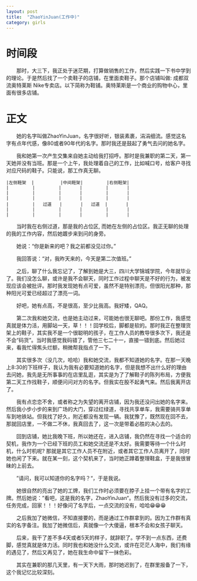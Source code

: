 ```yaml
---
layout: post
title:  "ZhaoYinJuan(工作中)"
category: girls 
---
```




# 时间段

　　那时，大三下，我正处于迷茫期，打算做销售的工作，然后实践一下书中学到的理论。于是然后找了一个卖鞋子的店铺，在里面卖鞋子。那个店铺叫做: 成都双流奥特莱斯 Nike专卖店。以下简称为鞋铺。奥特莱斯是一个商业的购物中心，里面有很多店铺。

# 正文

　　她的名字叫做ZhaoYinJuan，名字很好听，银装素裹，涓涓细流。感觉这名字有点年代感，像80或者90年代的名字。那时我还是鼓起了勇气去问的她名字。

　　我和她第一次产生交集来自她主动给我打招呼。那时是我兼职的第二天，第一天她并没有当班。那是一个上午，我处理着自己的工作，比如喊口号，给客户寻找对应尺码的鞋子。只能说，那工作真无聊。

```
|左侧鞋架  |          |中间鞋架|         |右侧鞋架|
|         |         |       |         |       |
|         |         |       |         |       |
|         |         |       |         |       |
|         |   过道   |       |   过道  |       |
|         |         |       |         |       |
|         |         |       |         |       |
```

　　当时我在右侧过道，那是我的占位区, 而她在左侧的占位区。我正无聊的处理的我的工作内容，然后她踱步来到问的身旁。

　　她说：“你是新来的吧？我之前都没见过你。”

 　　我回答说：“对，我昨天来的，今天是第二次值班。”

　　之后，聊了什么我忘记了，了解到她是大三，四川大学锦城学院，今年就毕业了。我们没怎么聊，或许是我不会聊天，同时工作过程中聊天是不好的行为，被发现应该会被批评。那时我发现她有点可爱，虽然不是特别漂亮，但很阳光那种，那种阳光可爱已经超过了漂亮一词。

　　好吧，她有点高，不是很高，至少比我高。我好矮，QAQ。

　　第二次我和她交流，也是她主动过来，可能她也很无聊吧。那份工作，我感觉真就是体力活，用脚站一天，草！！！回学校后，脚都是软的。那时我正在整理货架上的鞋子，其实我不是一个很聪明的孩子，在工作人员的教导很多次下，我还是不会“码货”。当时我感觉我码错了，管他三七二十一，直接一错到底。然后她过来，看我忙得焦头烂额，稍微帮我指点了一下。

　　其实很多次（没几次，哈哈）我和她交流，我都不知道她的名字。在那一天晚上8:30的下班样子，我认为我有必要知道她的名字，但是我想不出什么好的理由去问她，我先是无所事事的在店里乱逛，其实是为了了解鞋子的陈列布局，方便我第二天工作找鞋子，顺便问问对方的名字。但我实在股不起勇气来。然后我离开店了。

　　我有点恋恋不舍，或者称之为失望的离开店铺，因为我还没问出她的名字来。然后我小步小步的来到广场的大门，穿过红绿道，寻找共享单车，我需要骑共享单车到地铁站。但我找了好久，附近都没有发现一辆。我犹豫了，既然现在回不去，那就回店里，一不做二不休，我真回去了，这一次是带着必胜的决心去的。

　　回到店铺，她比我晚下班，所以她还在，进入店铺，我仍然在寻找一个适合的契机，我作为一个已经下班的员工和她交流还是不太好。我需要等待一个什么时机，什么时机呢? 那就是其它工作人员不在附近，或者其它工作人员离开了，同时她也闲了下来。就在某一刻，这个契机来了，当时她正蹲着整理鞋盒，于是我很冒昧的上前去。

　　”请问，我可以知道你的名字吗？“，于是我说。

　　她很自然的亮出了她的工牌，我们工作时必须要在脖子上挂一个带有名字的工牌。然后她说：”看吧，这是我的名字，ZhaoYinJuan“。然后我没有过多的交流，任务完成，回家！！！好像问了名字后，一点交流的没有，哈哈😁😁😁

　　之后我加了她微信，不知直接要的，而是通过工作群拿到的。因为工作群有真实的名字备注。我加了她微信后，真就像一个大傻逼，根本不会和女孩子聊天。

　　后来，我干了差不多4天或者5天的样子，就辞职了。学不到一点东西，还费脚，感觉真就是体力活。同时我也和她没什么交流，或许在茫茫人海中，我们有缘的遇见了，然后又再见了，她在我生命中留下一抹色彩。

　　其实在兼职的那几天里，有一天下大雨，那时她迟到了，在群里报备了一下，这个我记忆比较深刻。



　　

